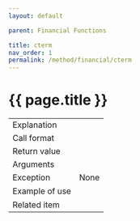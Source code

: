 ```yaml
---
layout: default

parent: Financial Functions

title: cterm
nav_order: 1
permalink: /method/financial/cterm
---
```




# {{ page.title }}

<table>
  <tr>
    <td>Explanation</td>
    <td colspan="2"></td>
  </tr>
  <tr>
    <td>Call format</td>
    <td colspan="2"></td>
  </tr>
  <tr>
    <td>Return value</td>
    <td colspan="2"></td>
  </tr>  
  <tr>
    <td>Arguments</td>
    <td></td>
    <td></td>
  </tr>
  <tr>
    <td>Exception</td>
    <td colspan="2">None</td>
  </tr>
  <tr>
    <td>Example of use</td>
    <td colspan="2"><code><pre></pre></code></td>
  </tr>
  <tr>
    <td>Related item</td>
    <td colspan="2"></td>
  </tr>
</table>





